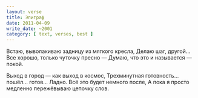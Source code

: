 ```yaml
---
layout: verse
title: Эпиграф
date: 2011-04-09
write_date: ~2001
category: [ text, verses, best ]
---
```

Встаю,
        выволакиваю задницу из мягкого кресла,
Делаю шаг, другой...
Все хорошо, только чуточку пресно —
Думаю,
        что это и называется — покой.

Выход в город — как выход в космос,
Трехминутная готовность... пошёл... готов...
Ладно.
        Всё это будет немного после,
А пока я просто
        медленно пережёвываю цепочку слов.
